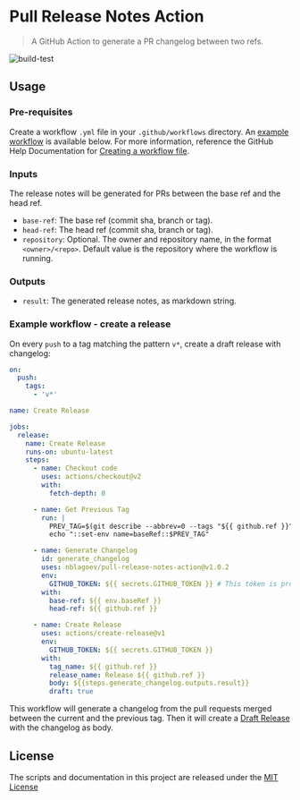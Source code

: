 # Pull Release Notes Action

> A GitHub Action to generate a PR changelog between two refs.

![build-test](https://github.com/nblagoev/pull-release-notes-action/workflows/build-test/badge.svg)

## Usage
### Pre-requisites
Create a workflow `.yml` file in your `.github/workflows` directory. An [example workflow](#example-workflow---create-a-release) is available below. For more information, reference the GitHub Help Documentation for [Creating a workflow file](https://help.github.com/en/articles/configuring-a-workflow#creating-a-workflow-file).

### Inputs
The release notes will be generated for PRs between the base ref and the head ref.

- `base-ref`: The base ref (commit sha, branch or tag).
- `head-ref`: The head ref (commit sha, branch or tag).
- `repository`: Optional. The owner and repository name, in the format `<owner>/<repo>`. Default value is the repository where the workflow is running.

### Outputs
- `result`: The generated release notes, as markdown string.

### Example workflow - create a release
On every `push` to a tag matching the pattern `v*`, create a draft release with changelog:

```yaml
on:
  push:
    tags:
      - 'v*'

name: Create Release

jobs:
  release:
    name: Create Release
    runs-on: ubuntu-latest
    steps:
      - name: Checkout code
        uses: actions/checkout@v2
        with:
          fetch-depth: 0

      - name: Get Previous Tag
        run: |
          PREV_TAG=$(git describe --abbrev=0 --tags "${{ github.ref }}^")
          echo "::set-env name=baseRef::$PREV_TAG"

      - name: Generate Changelog
        id: generate_changelog
        uses: nblagoev/pull-release-notes-action@v1.0.2
        env:
          GITHUB_TOKEN: ${{ secrets.GITHUB_TOKEN }} # This token is provided by Actions, you do not need to create your own token
        with:
          base-ref: ${{ env.baseRef }}
          head-ref: ${{ github.ref }}

      - name: Create Release
        uses: actions/create-release@v1
        env:
          GITHUB_TOKEN: ${{ secrets.GITHUB_TOKEN }}
        with:
          tag_name: ${{ github.ref }}
          release_name: Release ${{ github.ref }}
          body: ${{steps.generate_changelog.outputs.result}}
          draft: true
```

This workflow will generate a changelog from the pull requests merged between the current and the previous tag. Then it will create a [Draft Release](https://help.github.com/en/articles/creating-releases) with the changelog as body.

## License
The scripts and documentation in this project are released under the [MIT License](LICENSE)
